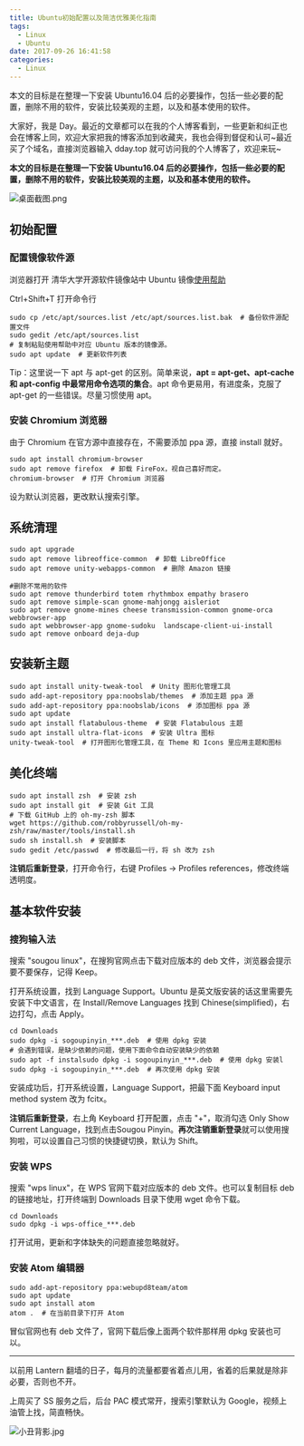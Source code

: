 ```yaml
---
title: Ubuntu初始配置以及简洁优雅美化指南
tags:
  - Linux
  - Ubuntu
date: 2017-09-26 16:41:58
categories:
  - Linux
---
```


本文的目标是在整理一下安装 Ubuntu16.04 后的必要操作，包括一些必要的配置，删除不用的软件，安装比较美观的主题，以及和基本使用的软件。

<!--more-->

大家好，我是 Day。最近的文章都可以在我的个人博客看到，一些更新和纠正也会在博客上同，欢迎大家把我的博客添加到收藏夹，我也会得到督促和认可~最近买了个域名，直接浏览器输入 dday.top 就可访问我的个人博客了，欢迎来玩~

**本文的目标是在整理一下安装 Ubuntu16.04 后的必要操作，包括一些必要的配置，删除不用的软件，安装比较美观的主题，以及和基本使用的软件。**

![桌面截图.png](http://upload-images.jianshu.io/upload_images/4086548-419ea594ac4d8256.png?imageMogr2/auto-orient/strip%7CimageView2/2/w/1240)

## 初始配置

### 配置镜像软件源

浏览器打开 清华大学开源软件镜像站中 Ubuntu 镜像[使用帮助](https://mirrors.tuna.tsinghua.edu.cn/help/ubuntu/)

Ctrl+Shift+T 打开命令行

```
sudo cp /etc/apt/sources.list /etc/apt/sources.list.bak  # 备份软件源配置文件
sudo gedit /etc/apt/sources.list
# 复制粘贴使用帮助中对应 Ubuntu 版本的镜像源。
sudo apt update  # 更新软件列表
```

Tip：这里说一下 apt 与 apt-get 的区别。简单来说，**apt = apt-get、apt-cache 和 apt-config 中最常用命令选项的集合**。apt 命令更易用，有进度条，克服了 apt-get  的一些错误。尽量习惯使用 apt。

### 安装 Chromium 浏览器

由于 Chromium 在官方源中直接存在，不需要添加 ppa 源，直接 install 就好。

```
sudo apt install chromium-browser
sudo apt remove firefox  # 卸载 FireFox，视自己喜好而定。
chromium-browser  # 打开 Chromium 浏览器
```

设为默认浏览器，更改默认搜索引擎。

## 系统清理

```
sudo apt upgrade
sudo apt remove libreoffice-common  # 卸载 LibreOffice
sudo apt remove unity-webapps-common  # 删除 Amazon 链接

#删除不常用的软件
sudo apt remove thunderbird totem rhythmbox empathy brasero
sudo apt remove simple-scan gnome-mahjongg aisleriot
sudo apt remove gnome-mines cheese transmission-common gnome-orca webbrowser-app
sudo apt webbrowser-app gnome-sudoku  landscape-client-ui-install
sudo apt remove onboard deja-dup
```

## 安装新主题

```
sudo apt install unity-tweak-tool  # Unity 图形化管理工具
sudo add-apt-repository ppa:noobslab/themes  # 添加主题 ppa 源
sudo add-apt-repository ppa:noobslab/icons  # 添加图标 ppa 源
sudo apt update
sudo apt install flatabulous-theme  # 安装 Flatabulous 主题
sudo apt install ultra-flat-icons  # 安装 Ultra 图标
unity-tweak-tool  # 打开图形化管理工具，在 Theme 和 Icons 里应用主题和图标
```

## 美化终端

```
sudo apt install zsh  # 安装 zsh
sudo apt install git  # 安装 Git 工具
# 下载 GitHub 上的 oh-my-zsh 脚本
wget https://github.com/robbyrussell/oh-my-zsh/raw/master/tools/install.sh
sudo sh install.sh  # 安装脚本
sudo gedit /etc/passwd  # 修改最后一行，将 sh 改为 zsh
```

**注销后重新登录**，打开命令行，右键 Profiles -> Profiles references，修改终端透明度。

## 基本软件安装

### 搜狗输入法

搜索 "sougou linux"，在搜狗官网点击下载对应版本的 deb 文件，浏览器会提示要不要保存，记得 Keep。



打开系统设置，找到 Language Support。Ubuntu 是英文版安装的话这里需要先安装下中文语言，在 Install/Remove Languages 找到 Chinese(simplified)，右边打勾，点击 Apply。

```
cd Downloads
sudo dpkg -i sogoupinyin_***.deb  # 使用 dpkg 安装
# 会遇到错误，是缺少依赖的问题，使用下面命令自动安装缺少的依赖
sudo apt -f instalsudo dpkg -i sogoupinyin_***.deb  # 使用 dpkg 安装l
sudo dpkg -i sogoupinyin_***.deb  # 再次使用 dpkg 安装
```

安装成功后，打开系统设置，Language Support，把最下面 Keyboard input method system 改为 fcitx。

**注销后重新登录**，右上角 Keyboard 打开配置，点击 "+"，取消勾选 Only Show Current Language，找到点击Sougou Pinyin。**再次注销重新登录**就可以使用搜狗啦，可以设置自己习惯的快捷键切换，默认为 Shift。

### 安装 WPS

搜索 "wps linux"，在 WPS 官网下载对应版本的 deb 文件。也可以复制目标 deb 的链接地址，打开终端到 Downloads 目录下使用 wget 命令下载。

```
cd Downloads
sudo dpkg -i wps-office_***.deb
```

打开试用，更新和字体缺失的问题直接忽略就好。

### 安装 Atom 编辑器

```
sudo add-apt-repository ppa:webupd8team/atom
sudo apt update
sudo apt install atom
atom .  # 在当前目录下打开 Atom
```

冒似官网也有 deb 文件了，官网下载后像上面两个软件那样用 dpkg 安装也可以。

-----

以前用 Lantern 翻墙的日子，每月的流量都要省着点儿用，省着的后果就是除非必要，否则也不开。

上周买了 SS 服务之后，后台 PAC 模式常开，搜索引擎默认为 Google，视频上油管上找，简直畅快。

![小丑背影.jpg](http://upload-images.jianshu.io/upload_images/4086548-8f293d3826da64f1.jpg?imageMogr2/auto-orient/strip%7CimageView2/2/w/1240)
